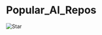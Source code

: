 # Popular_AI_Repos


![Star](https://img.shields.io/github/stars/casia-iva-lab/fastsam?style=social&label=Star)

